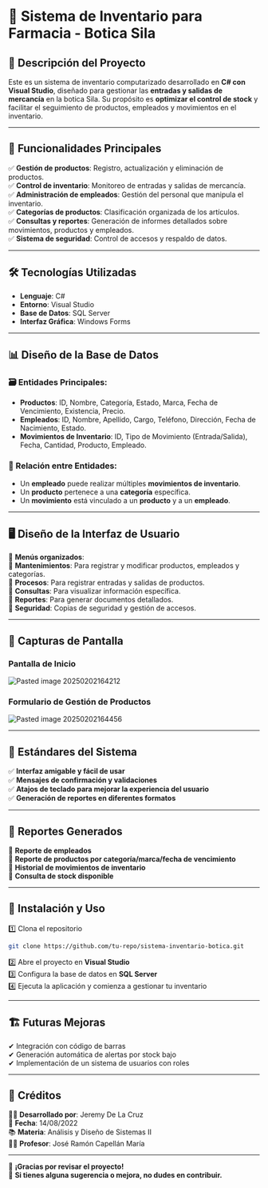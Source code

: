 # 🏥 Sistema de Inventario para Farmacia - Botica Sila

## 📌 Descripción del Proyecto
Este es un sistema de inventario computarizado desarrollado en **C# con Visual Studio**, diseñado para gestionar las **entradas y salidas de mercancía** en la botica Sila. Su propósito es **optimizar el control de stock** y facilitar el seguimiento de productos, empleados y movimientos en el inventario.

---

## 🚀 Funcionalidades Principales
✅ **Gestión de productos**: Registro, actualización y eliminación de productos.  
✅ **Control de inventario**: Monitoreo de entradas y salidas de mercancía.  
✅ **Administración de empleados**: Gestión del personal que manipula el inventario.  
✅ **Categorías de productos**: Clasificación organizada de los artículos.  
✅ **Consultas y reportes**: Generación de informes detallados sobre movimientos, productos y empleados.  
✅ **Sistema de seguridad**: Control de accesos y respaldo de datos.  

---

## 🛠️ Tecnologías Utilizadas
- **Lenguaje**: C#  
- **Entorno**: Visual Studio  
- **Base de Datos**: SQL Server  
- **Interfaz Gráfica**: Windows Forms  

---

## 📊 Diseño de la Base de Datos
### 🗃️ Entidades Principales:
- **Productos**: ID, Nombre, Categoría, Estado, Marca, Fecha de Vencimiento, Existencia, Precio.  
- **Empleados**: ID, Nombre, Apellido, Cargo, Teléfono, Dirección, Fecha de Nacimiento, Estado.  
- **Movimientos de Inventario**: ID, Tipo de Movimiento (Entrada/Salida), Fecha, Cantidad, Producto, Empleado.  

### 🔗 Relación entre Entidades:
- Un **empleado** puede realizar múltiples **movimientos de inventario**.  
- Un **producto** pertenece a una **categoría** específica.  
- Un **movimiento** está vinculado a un **producto** y a un **empleado**.  

---

## 🖥️ Diseño de la Interfaz de Usuario
📌 **Menús organizados**:  
🔹 **Mantenimientos**: Para registrar y modificar productos, empleados y categorías.  
🔹 **Procesos**: Para registrar entradas y salidas de productos.  
🔹 **Consultas**: Para visualizar información específica.  
🔹 **Reportes**: Para generar documentos detallados.  
🔹 **Seguridad**: Copias de seguridad y gestión de accesos.  

---

## 📸 Capturas de Pantalla
### Pantalla de Inicio  
![Pasted image 20250202164212](https://github.com/user-attachments/assets/d9b770de-8f85-4669-a2c7-a14852346509)


### Formulario de Gestión de Productos  
![Pasted image 20250202164456](https://github.com/user-attachments/assets/16e302d8-0992-47b4-9148-c64749438b85)


---

## 📜 Estándares del Sistema
✅ **Interfaz amigable y fácil de usar**  
✅ **Mensajes de confirmación y validaciones**  
✅ **Atajos de teclado para mejorar la experiencia del usuario**  
✅ **Generación de reportes en diferentes formatos**  

---

## 📂 Reportes Generados
📌 **Reporte de empleados**  
📌 **Reporte de productos por categoría/marca/fecha de vencimiento**  
📌 **Historial de movimientos de inventario**  
📌 **Consulta de stock disponible**  

---

## 📌 Instalación y Uso
1️⃣ Clona el repositorio  
```bash
git clone https://github.com/tu-repo/sistema-inventario-botica.git
```
2️⃣ Abre el proyecto en **Visual Studio**  
3️⃣ Configura la base de datos en **SQL Server**  
4️⃣ Ejecuta la aplicación y comienza a gestionar tu inventario  

---

## 🏗️ Futuras Mejoras
✔ Integración con código de barras  
✔ Generación automática de alertas por stock bajo  
✔ Implementación de un sistema de usuarios con roles  

---

## 📢 Créditos
👨‍💻 **Desarrollado por**: Jeremy De La Cruz  
📆 **Fecha**: 14/08/2022  
📚 **Materia**: Análisis y Diseño de Sistemas II  
👨‍🏫 **Profesor**: José Ramón Capellán María  

---

📌 **¡Gracias por revisar el proyecto!**  
🚀 **Si tienes alguna sugerencia o mejora, no dudes en contribuir.**
